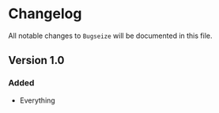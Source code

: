 # Changelog

All notable changes to `Bugseize` will be documented in this file.

## Version 1.0

### Added
- Everything

